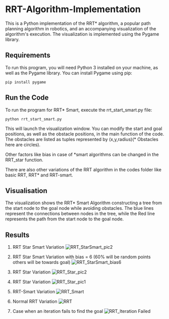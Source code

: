 # RRT-Algorithm-Implementation
This is a Python implementation of the RRT* algorithm, a popular path planning algorithm in robotics, and an accompanying visualization of the algorithm's execution. The visualization is implemented using the Pygame library.

## Requirements
To run this program, you will need Python 3 installed on your machine, as well as the Pygame library. You can install Pygame using pip:

`
pip install pygame
`
## Run the Code
To run the program for RRT* Smart, execute the rrt_start_smart.py file:

`python rrt_start_smart.py`

This will launch the visualization window. You can modify the start and goal positions, as well as the obstacle positions, in the main function of the code. The obstacles are listed as tuples represented by (x,y,radius)(* Obstacles here are circles).

Other factors like bias in case of *smart algorithms can be changed in the RRT_star function.

There are also other variations of the RRT algorithm in the codes folder like basic RRT, RRT* and RRT-smart. 

## Visualisation
The visualization shows the RRT* Smart Algorithm constructing a tree from the start node to the goal node while avoiding obstacles. The blue lines represent the connections between nodes in the tree, while the Red line represents the path from the start node to the goal node.

## Results
1. RRT Star Smart Variation
![RRT_StarSmart_pic2](https://user-images.githubusercontent.com/88196192/220945227-65ec26a9-54be-42e0-b705-fc78573a1df8.png)

2. RRT Star Smart Variation with bias = 6 (60% will be random points others will be towards goal)
![RRT_StarSmart_bias6](https://user-images.githubusercontent.com/88196192/220945962-7109a57c-64c6-414b-8893-70367b1aa79a.png)

3. RRT Star Variation
![RRT_Star_pic2](https://user-images.githubusercontent.com/88196192/220945961-a2605e9e-4f8f-4ede-a1f3-ff87a4d9c796.png)

4. RRT Star Variation
![RRT_Star_pic1](https://user-images.githubusercontent.com/88196192/220945963-6d44bc21-d210-49ab-936c-d81d1eabc4da.png)

5. RRT-Smart Variation
![RRT_Smart](https://user-images.githubusercontent.com/88196192/220945964-89d81bf9-c803-4cbc-a45b-79aab9be6c5e.png)

6. Normal RRT Variation
![RRT](https://user-images.githubusercontent.com/88196192/220945980-3f5c0871-178e-43d4-8f36-7a12ea613cab.png)

6. Case when an iteration fails to find the goal
![RRT_Iteration Failed](https://user-images.githubusercontent.com/88196192/220945992-e23510f6-794f-4dbf-8552-329409df77d7.png)


